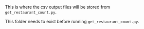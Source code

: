 This is where the csv output files will be stored from `get_restaurant_count.py`. 

This folder needs to exist before running `get_restaurant_count.py`.